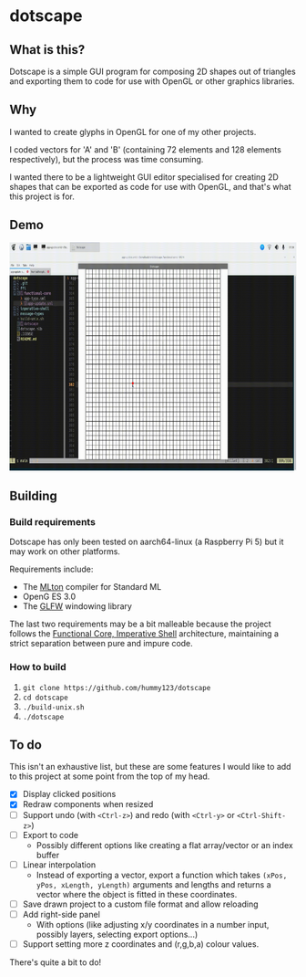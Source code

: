 # dotscape

## What is this?

Dotscape is a simple GUI program for composing 2D shapes out of triangles and exporting them to code for use with OpenGL or other graphics libraries.

## Why

I wanted to create glyphs in OpenGL for one of my other projects. 

I coded vectors for 'A' and 'B' (containing 72 elements and 128 elements respectively), but the process was time consuming. 

I wanted there to be a lightweight GUI editor specialised for creating 2D shapes that can be exported as code for use with OpenGL, and that's what this project is for.

## Demo

<p align="center">
<img src="images/anim.gif" height="400px"/>
</p>

## Building

### Build requirements

Dotscape has only been tested on aarch64-linux (a Raspberry Pi 5) but it may work on other platforms.

Requirements include:

- The [MLton](https://github.com/mlton/mlton) compiler for Standard ML
- OpenG ES 3.0
- The [GLFW](https://github.com/glfw/glfw) windowing library

The last two requirements may be a bit malleable because the project follows the [Functional Core, Imperative Shell](https://hummy123.github.io/2024/06/20/Functional-Core,-Imperative-Shell.html) architecture, maintaining a strict separation between pure and impure code.

### How to build

1. `git clone https://github.com/hummy123/dotscape`
2. `cd dotscape`
3. `./build-unix.sh`
4. `./dotscape`

## To do

This isn't an exhaustive list, but these are some features I would like to add to this project at some point from the top of my head.

- [x] Display clicked positions
- [x] Redraw components when resized
- [ ] Support undo (with `<Ctrl-z>`) and redo (with `<Ctrl-y>` or `<Ctrl-Shift-z>`)
- [ ] Export to code 
  - Possibly different options like creating a flat array/vector or an index buffer
- [ ] Linear interpolation 
  - Instead of exporting a vector, export a function which takes `(xPos, yPos, xLength, yLength)` arguments and lengths and returns a vector where the object is fitted in these coordinates.
- [ ] Save drawn project to a custom file format and allow reloading
- [ ] Add right-side panel 
  - With options (like adjusting x/y coordinates in a number input, possibly layers, selecting export options...)
- [ ] Support setting more z coordinates and (r,g,b,a) colour values.

There's quite a bit to do!

